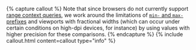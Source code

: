 {% capture callout %} Note that since browsers do not currently support
[range context queries](https://www.w3.org/TR/mediaqueries-4/#range-context), we work around the
limitations of [`min-` and `max-` prefixes](https://www.w3.org/TR/mediaqueries-4/#mq-min-max) and
viewports with fractional widths (which can occur under certain conditions on high-dpi devices, for
instance) by using values with higher precision for these comparisons. {% endcapture %} {% include
callout.html content=callout type="info" %}
